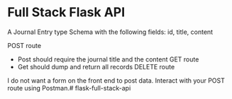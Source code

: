 # Full Stack Flask API

A Journal Entry type Schema with the following fields: 
id, title, content

POST route
* Post should require the journal title and the content
GET route
* Get should dump and return all records
DELETE route

I do not want a form on the front end to post data. Interact with your POST route using Postman.# flask-full-stack-api
